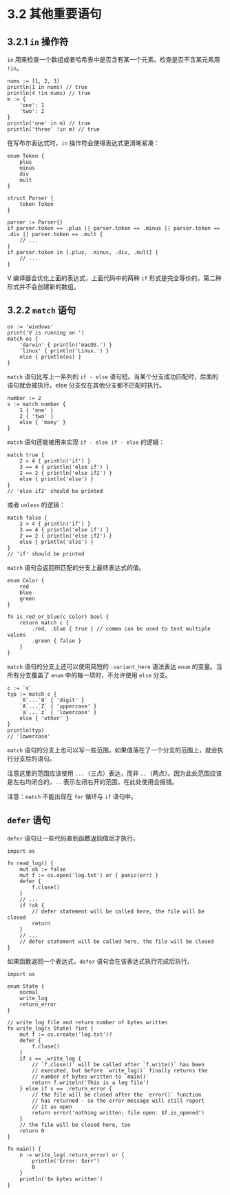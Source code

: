 # 3.2 其他重要语句

## 3.2.1 `in` 操作符

`in` 用来检查一个数组或者哈希表中是否含有某一个元素。检查是否不含某元素用 `!in`。

    nums := [1, 2, 3]
    println(1 in nums) // true
    println(4 !in nums) // true
    m := {
        'one': 1
        'two': 2
    }
    println('one' in m) // true
    println('three' !in m) // true

在写布尔表达式时，`in` 操作符会使得表达式更清晰紧凑：

    enum Token {
        plus
        minus
        div
        mult
    }

    struct Parser {
        token Token
    }

    parser := Parser{}
    if parser.token == .plus || parser.token == .minus || parser.token == .div || parser.token == .mult {
        // ...
    }
    if parser.token in [.plus, .minus, .div, .mult] {
        // ...
    }

V 编译器会优化上面的表达式，上面代码中的两种 `if` 形式是完全等价的，第二种形式并不会创建新的数组。

## 3.2.2 `match` 语句

    os := 'windows'
    print('V is running on ')
    match os {
        'darwin' { println('macOS.') }
        'linux' { println('Linux.') }
        else { println(os) }
    }

`match` 语句比写上一系列的 `if - else` 语句短。当某个分支成功匹配时，后面的语句就会被执行。else 分支仅在其他分支都不匹配时执行。

    number := 2
    s := match number {
        1 { 'one' }
        2 { 'two' }
        else { 'many' }
    }

`match` 语句还能被用来实现 `if - else if - else` 的逻辑：

    match true {
        2 > 4 { println('if') }
        3 == 4 { println('else if') }
        2 == 2 { println('else if2') }
        else { println('else') }
    }
    // 'else if2' should be printed

或者 `unless` 的逻辑：

    match false {
        2 > 4 { println('if') }
        3 == 4 { println('else if') }
        2 == 2 { println('else if2') }
        else { println('else') }
    }
    // 'if' should be printed

`match` 语句会返回所匹配的分支上最终表达式的值。

    enum Color {
        red
        blue
        green
    }

    fn is_red_or_blue(c Color) bool {
        return match c {
            .red, .blue { true } // comma can be used to test multiple values
            .green { false }
        }
    }

`match` 语句的分支上还可以使用简短的 `.variant_here` 语法表达 `enum` 的变量。当所有分支覆盖了 `enum` 中的每一项时，不允许使用 `else` 分支。

    c := `v`
    typ := match c {
        `0`...`9` { 'digit' }
        `A`...`Z` { 'uppercase' }
        `a`...`z` { 'lowercase' }
        else { 'other' }
    }
    println(typ)
    // 'lowercase'

`match` 语句的分支上也可以写一些范围。如果值落在了一个分支的范围上，就会执行分支后的语句。

注意这里的范围应该使用 `...`（三点）表达，而非 `..`（两点）。因为此处范围应该是左右均闭合的，`..` 表示左闭右开的范围，在此处使用会报错。

注意：`match` 不能出现在 `for` 循环与 `if` 语句中。

## `defer` 语句

`defer` 语句让一些代码直到函数返回值后才执行。

    import os

    fn read_log() {
        mut ok := false
        mut f := os.open('log.txt') or { panic(err) }
        defer {
            f.close()
        }
        // ...
        if !ok {
            // defer statement will be called here, the file will be closed
            return
        }
        // ...
        // defer statement will be called here, the file will be closed
    }

如果函数返回一个表达式，`defer` 语句会在该表达式执行完成后执行。

    import os

    enum State {
        normal
        write_log
        return_error
    }

    // write log file and return number of bytes written
    fn write_log(s State) ?int {
        mut f := os.create('log.txt')?
        defer {
            f.close()
        }
        if s == .write_log {
            // `f.close()` will be called after `f.write()` has been
            // executed, but before `write_log()` finally returns the
            // number of bytes written to `main()`
            return f.writeln('This is a log file')
        } else if s == .return_error {
            // the file will be closed after the `error()` function
            // has returned - so the error message will still report
            // it as open
            return error('nothing written; file open: $f.is_opened')
        }
        // the file will be closed here, too
        return 0
    }

    fn main() {
        n := write_log(.return_error) or {
            println('Error: $err')
            0
        }
        println('$n bytes written')
    }
